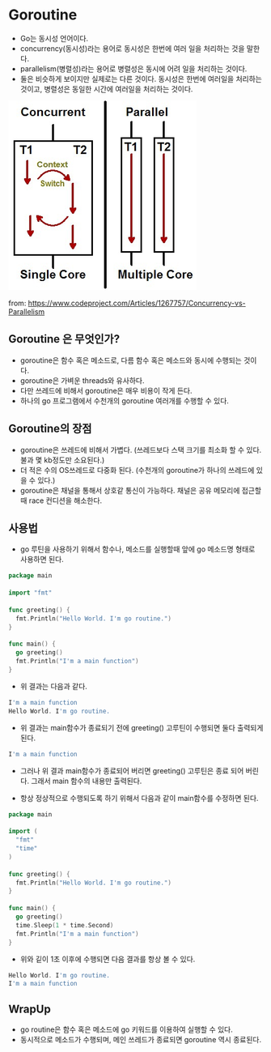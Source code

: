 # Goroutine

- Go는 동시성 언어이다.
- concurrency(동시성)라는 용어로 동시성은 한번에 여러 일을 처리하는 것을 말한다. 
- parallelism(병렬성)라는 용어로 병렬성은 동시에 어려 일을 처리하는 것이다. 
- 둘은 비슷하게 보이지만 실제로는 다른 것이다. 동시성은 한번에 여러일을 처리하는 것이고, 병렬성은 동일한 시간에 여러일을 처리하는 것이다. 

![concurrency_parallism](imgs/concurrency_parallism.jpeg)

from: https://www.codeproject.com/Articles/1267757/Concurrency-vs-Parallelism

## Goroutine 은 무엇인가? 

- goroutine은 함수 혹은 메소드로, 다름 함수 혹은 메소드와 동시에 수행되는 것이다. 
- goroutine은 가벼운 threads와 유사하다. 
- 다만 쓰레드에 비해서 goroutine은 매우 비용이 작게 든다. 
- 하나의 go 프로그램에서 수천개의 goroutine 여러개를 수행할 수 있다. 

## Goroutine의 장점 

- goroutine은 쓰레드에 비해서 가볍다. (쓰레드보다 스택 크기를 최소화 할 수 있다. 불과 몇 kb정도만 소요된다.)
- 더 적은 수의 OS쓰레드로 다중화 된다. (수천개의 goroutine가 하나의 쓰레드에 있을 수 있다.)
- goroutine은 채널을 통해서 상호같 통신이 가능하다. 채널은 공유 메모리에 접근할때 race 컨디션을 해소한다. 

## 사용법

- go 루틴을 사용하기 위해서 함수나, 메소드를 실행할때 앞에 go 메소드명 형태로 사용하면 된다. 

```go
package main

import "fmt"

func greeting() {
  fmt.Println("Hello World. I'm go routine.")
}

func main() {
  go greeting()
  fmt.Println("I'm a main function")
}
```

- 위 결과는 다음과 같다. 

```go
I'm a main function
Hello World. I'm go routine.
```

- 위 결과는 main함수가 종료되기 전에 greeting() 고루틴이 수행되면 둘다 출력되게 된다. 
  
```go
I'm a main function
```

- 그러나 위 결과 main함수가 종료되어 버리면 greeting() 고루틴은 종료 되어 버린다. 그래서 main 함수의 내용만 출력된다. 

- 항상 정상적으로 수행되도록 하기 위해서 다음과 같이 main함수를 수정하면 된다. 

```go
package main

import (
  "fmt"
  "time"
)

func greeting() {
  fmt.Println("Hello World. I'm go routine.")
}

func main() {
  go greeting()
  time.Sleep(1 * time.Second)
  fmt.Println("I'm a main function")
}
```

- 위와 깉이 1초 이후에 수행되면 다음 결과를 항상 볼 수 있다. 

```go
Hello World. I'm go routine.
I'm a main function
```

## WrapUp

- go routine은 함수 혹은 메소드에 go 키워드를 이용하여 실행할 수 있다. 
- 동시적으로 메소드가 수행되며, 메인 쓰레드가 종료되면 goroutine 역시 종료된다. 


